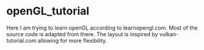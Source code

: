 # openGL_tutorial

Here I am trying to learn openGL according to learnopengl.com.
Most of the source code is adapted from there. 
The layout is inspired by vulkan-tutorial.com allowing for more flexibility.
